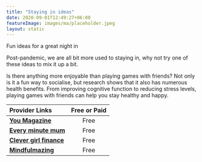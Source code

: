 ```yaml
---
title: "Staying in ideas"
date: 2020-09-01T12:49:27+06:00
featureImage: images/ma/placeholder.jpeg
layout: static
---
```


Fun ideas for a great night in

Post-pandemic, we are all bit more used to staying in, why not try one of these ideas to mix it up a bit.

Is there anything more enjoyable than playing games with friends? Not only is it a fun way to socialise, but research shows that it also has numerous health benefits. From improving cognitive function to reducing stress levels, playing games with friends can help you stay healthy and happy.

| Provider Links      | Free or Paid  |  
| :-----------          | :--------------:      |  
| [**You Magazine**](https://www.you.co.uk/night-in-ideas/) | Free | 
| [**Every minute mum**](https://everyminutemum.com/family-night-ideas/) | Free | 
| [**Clever girl finance**](https://www.clevergirlfinance.com/blog/family-night-ideas/) | Free | 
| [**Mindfulmazing**](https://www.mindfulmazing.com/45-fun-family-night-ideas-the-entire-family-will-love/) | Free | 
  

<br/><br/>






